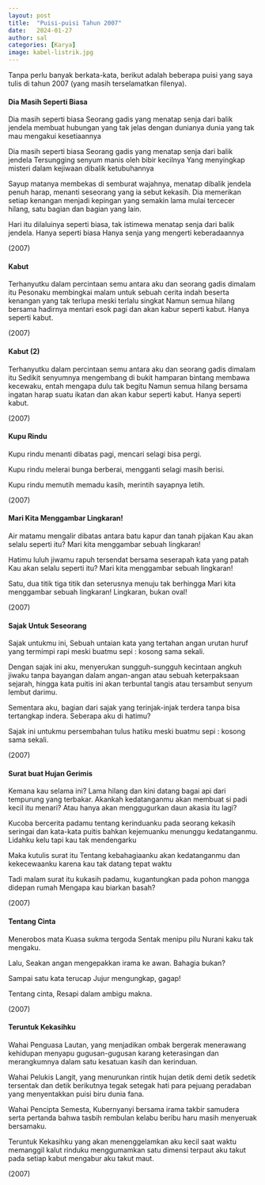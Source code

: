 ```yaml
---
layout: post
title:  "Puisi-puisi Tahun 2007"
date:   2024-01-27
author: sal
categories: [Karya]
image: kabel-listrik.jpg
---
```


<p class="intro"><span class="dropcap">T</span>anpa perlu banyak berkata-kata, berikut adalah beberapa puisi yang saya tulis di tahun 2007 (yang masih terselamatkan filenya).</p>

#### Dia Masih Seperti Biasa

Dia masih seperti biasa
Seorang gadis yang menatap senja dari balik jendela
membuat hubungan yang tak jelas dengan dunianya
dunia yang tak mau mengakui kesetiaannya

Dia masih seperti biasa
Seorang gadis yang menatap senja dari balik jendela
Tersungging senyum manis oleh bibir kecilnya
Yang menyingkap misteri dalam kejiwaan dibalik ketubuhannya

Sayup matanya membekas di semburat wajahnya, menatap dibalik jendela
penuh harap, menanti seseorang yang ia sebut kekasih.
Dia memerikan setiap kenangan menjadi kepingan yang semakin lama
                                          mulai tercecer hilang,
satu bagian
dan bagian yang lain.

Hari itu dilaluinya seperti biasa, tak istimewa
menatap senja dari balik jendela.
Hanya seperti biasa
Hanya senja yang mengerti keberadaannya

(2007)

#### Kabut

Terhanyutku dalam percintaan semu
antara aku dan seorang gadis dimalam itu
Pesonaku membingkai malam untuk sebuah cerita indah
beserta kenangan yang tak terlupa meski terlalu singkat
Namun semua hilang bersama hadirnya mentari esok pagi
dan akan kabur seperti kabut.
Hanya seperti kabut.

(2007)

#### Kabut (2)

Terhanyutku dalam percintaan semu
antara aku dan seorang gadis dimalam itu
Sedikit senyumnya mengembang di bukit hamparan bintang
membawa kecewaku, entah mengapa dulu tak begitu
Namun semua hilang bersama ingatan harap suatu ikatan
dan akan kabur seperti kabut.
Hanya seperti kabut.

(2007)

#### Kupu Rindu

Kupu rindu menanti
dibatas pagi, mencari
selagi bisa pergi.

Kupu rindu melerai
bunga berberai, mengganti
selagi masih berisi.

Kupu rindu memutih
memadu kasih, merintih
sayapnya letih.

(2007)

#### Mari  Kita Menggambar Lingkaran!

Air matamu mengalir
dibatas antara batu kapur dan tanah pijakan
Kau akan selalu seperti itu?
Mari kita menggambar sebuah lingkaran!

Hatimu luluh jiwamu rapuh
tersendat bersama seserapah kata yang patah
Kau akan selalu seperti itu?
Mari kita menggambar sebuah lingkaran!

Satu, dua titik
tiga titik dan seterusnya
menuju tak berhingga
Mari kita menggambar sebuah lingkaran!
Lingkaran, bukan oval!

(2007)

#### Sajak Untuk Seseorang

Sajak untukmu ini,
Sebuah untaian kata yang tertahan angan
       urutan huruf yang termimpi rapi
meski buatmu sepi : kosong sama sekali.

Dengan sajak ini aku,
menyerukan sungguh-sungguh kecintaan angkuh jiwaku
tanpa bayangan dalam angan-angan
atau sebuah keterpaksaan sejarah,
hingga kata puitis ini akan terbuntal tangis
atau tersambut senyum lembut darimu.

Sementara aku,
bagian dari sajak yang terinjak-injak
terdera tanpa bisa tertangkap indera.
Seberapa aku di hatimu?

Sajak ini untukmu
persembahan tulus hatiku
meski buatmu sepi : kosong sama sekali.

(2007)

#### Surat buat Hujan Gerimis

Kemana kau selama ini?
Lama hilang dan kini datang
bagai api dari tempurung yang terbakar.
Akankah kedatanganmu akan membuat si padi kecil itu menari?
Atau hanya akan menggugurkan daun akasia itu lagi?

Kucoba bercerita padamu
tentang kerinduanku pada seorang kekasih
seringai dan kata-kata puitis
bahkan kejemuanku menunggu kedatanganmu.
Lidahku kelu
tapi kau tak mendengarku

Maka kutulis surat itu
Tentang kebahagiaanku akan kedatanganmu
dan kekecewaanku karena kau tak datang tepat waktu

Tadi malam surat itu kukasih padamu,
kugantungkan pada pohon mangga didepan rumah
Mengapa kau biarkan basah?

(2007)

#### Tentang Cinta  

Menerobos mata
Kuasa sukma tergoda
Sentak menipu pilu
Nurani kaku tak mengaku.

Lalu,
Seakan angan
mengepakkan irama ke awan.
Bahagia bukan?

Sampai satu kata terucap
Jujur mengungkap,
gagap!

Tentang cinta,
Resapi dalam ambigu makna.

(2007)

#### Teruntuk Kekasihku

Wahai Penguasa Lautan,
yang menjadikan ombak bergerak menerawang kehidupan
menyapu gugusan-gugusan karang keterasingan
dan merangkumnya dalam satu kesatuan
kasih dan kerinduan.

Wahai Pelukis Langit,
yang menurunkan rintik hujan detik demi detik
sedetik tersentak
dan detik berikutnya tegak
setegak hati para pejuang peradaban
yang menyentakkan puisi biru dunia fana.

Wahai Pencipta Semesta,
Kubernyanyi bersama irama takbir samudera
serta pertanda bahwa tasbih rembulan
kelabu beribu haru
masih menyeruak bersamaku.

Teruntuk Kekasihku
yang akan menenggelamkan aku kecil saat waktu memanggil
kalut rinduku menggumamkan satu dimensi terpaut
aku takut
pada setiap kabut mengabur
aku takut
maut.

(2007)
